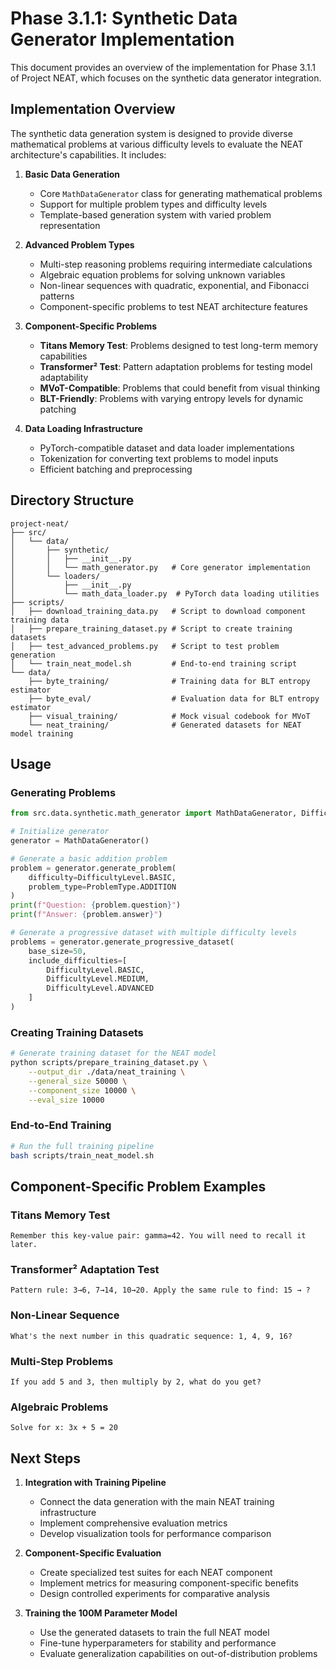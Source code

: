 # Phase 3.1.1: Synthetic Data Generator Implementation

This document provides an overview of the implementation for Phase 3.1.1 of Project NEAT, which focuses on the synthetic data generator integration.

## Implementation Overview

The synthetic data generation system is designed to provide diverse mathematical problems at various difficulty levels to evaluate the NEAT architecture's capabilities. It includes:

1. **Basic Data Generation**
   - Core `MathDataGenerator` class for generating mathematical problems
   - Support for multiple problem types and difficulty levels
   - Template-based generation system with varied problem representation

2. **Advanced Problem Types**
   - Multi-step reasoning problems requiring intermediate calculations
   - Algebraic equation problems for solving unknown variables
   - Non-linear sequences with quadratic, exponential, and Fibonacci patterns
   - Component-specific problems to test NEAT architecture features

3. **Component-Specific Problems**
   - **Titans Memory Test**: Problems designed to test long-term memory capabilities
   - **Transformer² Test**: Pattern adaptation problems for testing model adaptability
   - **MVoT-Compatible**: Problems that could benefit from visual thinking
   - **BLT-Friendly**: Problems with varying entropy levels for dynamic patching

4. **Data Loading Infrastructure**
   - PyTorch-compatible dataset and data loader implementations
   - Tokenization for converting text problems to model inputs
   - Efficient batching and preprocessing

## Directory Structure

```
project-neat/
├── src/
│   └── data/
│       ├── synthetic/
│       │   ├── __init__.py
│       │   └── math_generator.py   # Core generator implementation
│       └── loaders/
│           ├── __init__.py
│           └── math_data_loader.py  # PyTorch data loading utilities
├── scripts/
│   ├── download_training_data.py   # Script to download component training data
│   ├── prepare_training_dataset.py # Script to create training datasets
│   ├── test_advanced_problems.py   # Script to test problem generation
│   └── train_neat_model.sh         # End-to-end training script
└── data/
    ├── byte_training/              # Training data for BLT entropy estimator
    ├── byte_eval/                  # Evaluation data for BLT entropy estimator
    ├── visual_training/            # Mock visual codebook for MVoT
    └── neat_training/              # Generated datasets for NEAT model training
```

## Usage

### Generating Problems

```python
from src.data.synthetic.math_generator import MathDataGenerator, DifficultyLevel, ProblemType

# Initialize generator
generator = MathDataGenerator()

# Generate a basic addition problem
problem = generator.generate_problem(
    difficulty=DifficultyLevel.BASIC,
    problem_type=ProblemType.ADDITION
)
print(f"Question: {problem.question}")
print(f"Answer: {problem.answer}")

# Generate a progressive dataset with multiple difficulty levels
problems = generator.generate_progressive_dataset(
    base_size=50,
    include_difficulties=[
        DifficultyLevel.BASIC,
        DifficultyLevel.MEDIUM,
        DifficultyLevel.ADVANCED
    ]
)
```

### Creating Training Datasets

```bash
# Generate training dataset for the NEAT model
python scripts/prepare_training_dataset.py \
    --output_dir ./data/neat_training \
    --general_size 50000 \
    --component_size 10000 \
    --eval_size 10000
```

### End-to-End Training

```bash
# Run the full training pipeline
bash scripts/train_neat_model.sh
```

## Component-Specific Problem Examples

### Titans Memory Test
```
Remember this key-value pair: gamma=42. You will need to recall it later.
```

### Transformer² Adaptation Test
```
Pattern rule: 3→6, 7→14, 10→20. Apply the same rule to find: 15 → ?
```

### Non-Linear Sequence
```
What's the next number in this quadratic sequence: 1, 4, 9, 16?
```

### Multi-Step Problems
```
If you add 5 and 3, then multiply by 2, what do you get?
```

### Algebraic Problems
```
Solve for x: 3x + 5 = 20
```

## Next Steps

1. **Integration with Training Pipeline**
   - Connect the data generation with the main NEAT training infrastructure
   - Implement comprehensive evaluation metrics
   - Develop visualization tools for performance comparison

2. **Component-Specific Evaluation**
   - Create specialized test suites for each NEAT component
   - Implement metrics for measuring component-specific benefits
   - Design controlled experiments for comparative analysis

3. **Training the 100M Parameter Model**
   - Use the generated datasets to train the full NEAT model
   - Fine-tune hyperparameters for stability and performance
   - Evaluate generalization capabilities on out-of-distribution problems